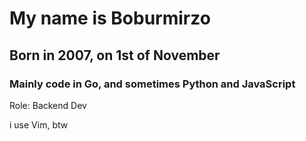 <h1>My name is Boburmirzo</h1>
<h2>Born in 2007, on 1st of November</h2>
<h3>Mainly code in Go, and sometimes Python and  JavaScript</h3>
Role: Backend Dev 

i use Vim, btw
